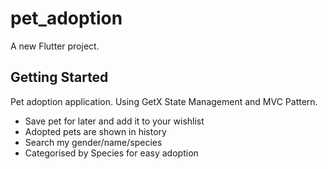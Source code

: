 # pet_adoption

A new Flutter project.

## Getting Started

Pet adoption application.
Using GetX State Management and MVC Pattern.

- Save pet for later and add it to your wishlist
- Adopted pets are shown in history
- Search my gender/name/species
- Categorised by Species for easy adoption
